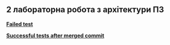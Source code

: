 2 лабораторна робота з архітектури ПЗ
---

**[Failed test](https://github.com/archit3cture-labs/2-lab/actions/runs/4460669157)**

**[Successful tests after merged commit](https://github.com/archit3cture-labs/2-lab/actions/runs/4460660280)**
